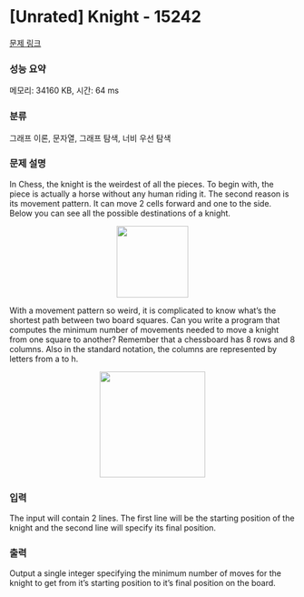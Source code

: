 # [Unrated] Knight - 15242 

[문제 링크](https://www.acmicpc.net/problem/15242) 

### 성능 요약

메모리: 34160 KB, 시간: 64 ms

### 분류

그래프 이론, 문자열, 그래프 탐색, 너비 우선 탐색

### 문제 설명

<p>In Chess, the knight is the weirdest of all the pieces. To begin with, the piece is actually a horse without any human riding it. The second reason is its movement pattern. It can move 2 cells forward and one to the side. Below you can see all the possible destinations of a knight.</p>

<p style="text-align:center"><img alt="" src="https://onlinejudgeimages.s3-ap-northeast-1.amazonaws.com/problem/15242/1.gif" style="height:126px; width:126px"></p>

<p>With a movement pattern so weird, it is complicated to know what’s the shortest path between two board squares. Can you write a program that computes the minimum number of movements needed to move a knight from one square to another? Remember that a chessboard has 8 rows and 8 columns. Also in the standard notation, the columns are represented by letters from a to h.</p>

<p style="text-align:center"><img alt="" src="https://onlinejudgeimages.s3-ap-northeast-1.amazonaws.com/problem/15242/2.gif" style="height:186px; width:186px"></p>

### 입력 

 <p>The input will contain 2 lines. The first line will be the starting position of the knight and the second line will specify its final position.</p>

### 출력 

 <p>Output a single integer specifying the minimum number of moves for the knight to get from it’s starting position to it’s final position on the board.</p>

